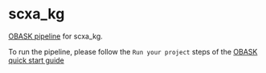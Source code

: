# scxa_kg

[OBASK pipeline](https://github.com/OBASKTools/obask) for scxa_kg.

To run the pipeline, please follow the `Run your project` steps of the [OBASK quick start guide](https://obasktools.github.io/obask/quick_start/)